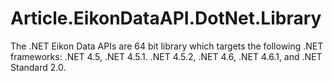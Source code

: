 # Article.EikonDataAPI.DotNet.Library
The .NET Eikon Data APIs are 64 bit library which targets the following .NET frameworks: .NET 4.5, .NET 4.5.1. .NET 4.5.2, .NET 4.6, .NET 4.6.1, and .NET Standard 2.0. 
